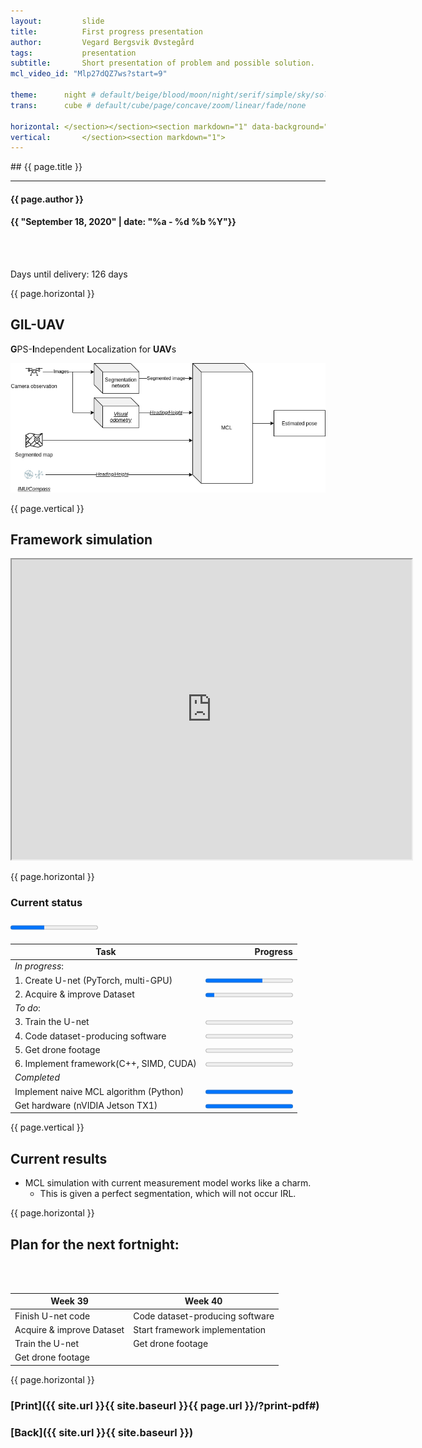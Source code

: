 ```yaml
---
layout:     	slide
title:     		First progress presentation
author:     	Vegard Bergsvik Øvstegård
tags:           presentation 
subtitle:    	Short presentation of problem and possible solution.
mcl_video_id: "Mlp27dQZ7ws?start=9"

theme:		night # default/beige/blood/moon/night/serif/simple/sky/solarized
trans:		cube # default/cube/page/concave/zoom/linear/fade/none

horizontal:	</section></section><section markdown="1" data-background=""><section markdown="1">
vertical:		</section><section markdown="1">
---
```

<section markdown="1" data-background=""><section markdown="1">
## {{ page.title }}

<hr>

#### {{ page.author }}
#### {{ "September 18, 2020" | date: "%a - %d %b %Y"}}

<br/>
<br/>

Days until delivery: 126 days

{{ page.horizontal }}
<!-- Start Writing Below in Markdown -->

## GIL-UAV
**G**PS-**I**ndependent **L**ocalization for **UAV**s

![System diagram](/img/framework.png)

{{ page.vertical }}

## Framework simulation

<iframe src="https://drive.google.com/file/d/1mx2gudpn-xdRaBKmrMXjMMrKQjHGAlqx/preview" width="640" height="480" allowfullscreen="true"></iframe>

{{ page.horizontal }}

### Current status
#### <progress value="39" max="100" ></progress>

| Task | Progress |
|-------------------------------------------------|---------------------------------------------------------------:|
| *In progress*:                                  |                                                                |
| 1. Create U-net (PyTorch, multi-GPU)                  | <progress value="65" max="100" ></progress>                    |
| 2. Acquire &amp; improve Dataset                   | <progress value="10" max="100" ></progress>                    |
| *To do*:                                        |                                                                |
| 3. Train the U-net | <progress value="0" max="100" ></progress>                    |
| 4. Code dataset-producing software                 | <progress value="0" max="100" ></progress>                     |
| 5. Get drone footage                               | <progress value="0" max="100" ></progress>                     |
| 6. Implement framework(C++, SIMD, CUDA)   | <progress value="0" max="100" ></progress>                     |
| *Completed*                                     |                                                                |
| Implement naive MCL algorithm (Python)                | <progress value="100" max="100" ></progress>                   |
| Get hardware (nVIDIA Jetson TX1)                | <progress value="100" max="100" ></progress>                   |

{{ page.vertical }}

## Current results

* MCL simulation with current measurement model works like a charm.
    * This is given a perfect segmentation, which will not occur IRL.

{{ page.horizontal }}

## Plan for the next fortnight:

<br/>
<br/>

| Week 39                             | Week 40                                          |
|-------------------------------------|--------------------------------------------------|
| Finish U-net code | Code dataset-producing software                  |
| Acquire &amp; improve Dataset       | Start framework implementation  |
| Train the U-net                     | Get drone footage                                |
| Get drone footage                   |                                                  |

<!-- End Here -->
{{ page.horizontal }}

# [Print]({{ site.url }}{{ site.baseurl }}{{ page.url }}/?print-pdf#)

# [Back]({{ site.url }}{{ site.baseurl }})

</section></section>
